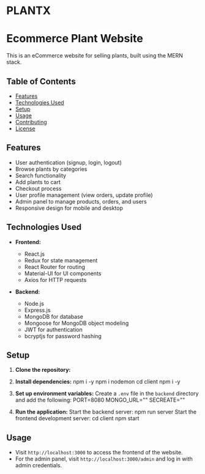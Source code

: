 # PLANTX
# Ecommerce Plant Website

This is an eCommerce website for selling plants, built using the MERN stack.

## Table of Contents
- [Features](#features)
- [Technologies Used](#technologies-used)
- [Setup](#setup)
- [Usage](#usage)
- [Contributing](#contributing)
- [License](#license)

## Features

- User authentication (signup, login, logout)
- Browse plants by categories
- Search functionality
- Add plants to cart
- Checkout process
- User profile management (view orders, update profile)
- Admin panel to manage products, orders, and users
- Responsive design for mobile and desktop

## Technologies Used

- **Frontend:**
  - React.js
  - Redux for state management
  - React Router for routing
  - Material-UI for UI components
  - Axios for HTTP requests

- **Backend:**
  - Node.js
  - Express.js
  - MongoDB for database
  - Mongoose for MongoDB object modeling
  - JWT for authentication
  - bcryptjs for password hashing




## Setup

1. **Clone the repository:**
   
2. **Install dependencies:**
     npm i -y
     npm i nodemon
     cd client
     npm i -y
4. **Set up environment variables:**
  Create a `.env` file in the `backend` directory and add the following:
  PORT=8080
  MONGO_URL=""
  SECREATE=""

5. **Run the application:**
Start the backend server:
  npm run server
Start the frontend development server:
  cd client
  npm start


## Usage

- Visit `http://localhost:3000` to access the frontend of the website.
- For the admin panel, visit `http://localhost:3000/admin` and log in with admin credentials.
